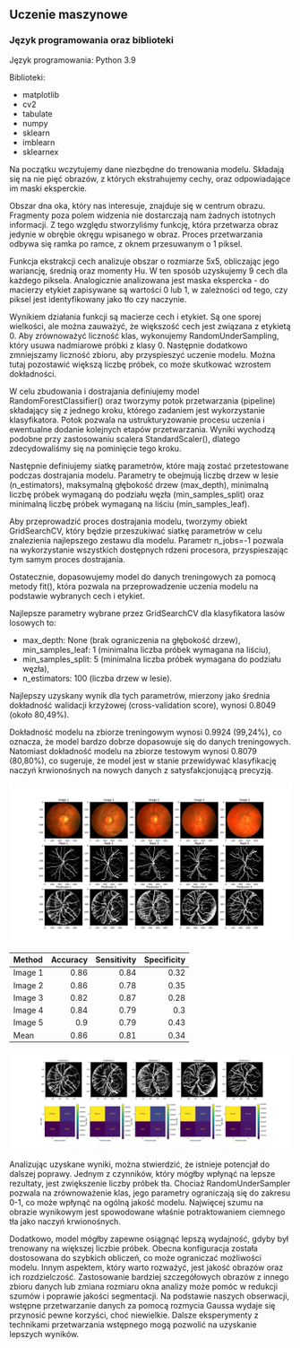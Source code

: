 ## Uczenie maszynowe

### Język programowania oraz biblioteki
Język programowania: Python 3.9

Biblioteki:
* matplotlib
* cv2
* tabulate
* numpy
* sklearn
* imblearn
* sklearnex

Na początku wczytujemy dane niezbędne do trenowania modelu. Składają się na nie pięć obrazów, z których ekstrahujemy cechy, oraz odpowiadające im maski eksperckie.

Obszar dna oka, który nas interesuje, znajduje się w centrum obrazu. Fragmenty poza polem widzenia nie dostarczają nam żadnych istotnych informacji. Z tego względu stworzyliśmy funkcję, która przetwarza obraz jedynie w obrębie okręgu wpisanego w obraz. Proces przetwarzania odbywa się ramka po ramce, z oknem przesuwanym o 1 piksel.

Funkcja ekstrakcji cech analizuje obszar o rozmiarze 5x5, obliczając jego wariancję, średnią oraz momenty Hu. W ten sposób uzyskujemy 9 cech dla każdego piksela. Analogicznie analizowana jest maska ekspercka - do macierzy etykiet zapisywane są wartości 0 lub 1, w zależności od tego, czy piksel jest identyfikowany jako tło czy naczynie.

Wynikiem działania funkcji są macierze cech i etykiet. Są one sporej wielkości, ale można zauważyć, że większość cech jest związana z etykietą 0. Aby zrównoważyć liczność klas, wykonujemy RandomUnderSampling, który usuwa nadmiarowe próbki z klasy 0. Następnie dodatkowo zmniejszamy liczność zbioru, aby przyspieszyć uczenie modelu. Można tutaj pozostawić większą liczbę próbek, co może skutkować wzrostem dokładności.

W celu zbudowania i dostrajania definiujemy model RandomForestClassifier() oraz tworzymy potok przetwarzania (pipeline) składający się z jednego kroku, którego zadaniem jest wykorzystanie klasyfikatora. Potok pozwala na ustrukturyzowanie procesu uczenia i ewentualne dodanie kolejnych etapów przetwarzania. Wyniki wychodzą podobne przy zastosowaniu scalera StandardScaler(), dlatego zdecydowaliśmy się na pominięcie tego kroku.

Następnie definiujemy siatkę parametrów, które mają zostać przetestowane podczas dostrajania modelu. Parametry te obejmują liczbę drzew w lesie (n_estimators), maksymalną głębokość drzew (max_depth), minimalną liczbę próbek wymaganą do podziału węzła (min_samples_split) oraz minimalną liczbę próbek wymaganą na liściu (min_samples_leaf).

Aby przeprowadzić proces dostrajania modelu, tworzymy obiekt GridSearchCV, który będzie przeszukiwać siatkę parametrów w celu znalezienia najlepszego zestawu dla modelu. Parametr n_jobs=-1 pozwala na wykorzystanie wszystkich dostępnych rdzeni procesora, przyspieszając tym samym proces dostrajania.

Ostatecznie, dopasowujemy model do danych treningowych za pomocą metody fit(), która pozwala na przeprowadzenie uczenia modelu na podstawie wybranych cech i etykiet.

Najlepsze parametry wybrane przez GridSearchCV dla klasyfikatora lasów losowych to:

* max_depth: None (brak ograniczenia na głębokość drzew),
min_samples_leaf: 1 (minimalna liczba próbek wymagana na liściu),
* min_samples_split: 5 (minimalna liczba próbek wymagana do podziału węzła),
* n_estimators: 100 (liczba drzew w lesie).
  
Najlepszy uzyskany wynik dla tych parametrów, mierzony jako średnia dokładność walidacji krzyżowej (cross-validation score), wynosi 0.8049 (około 80,49%).

Dokładność modelu na zbiorze treningowym wynosi 0.9924 (99,24%), co oznacza, że model bardzo dobrze dopasowuje się do danych treningowych. Natomiast dokładność modelu na zbiorze testowym wynosi 0.8079 (80,80%), co sugeruje, że model jest w stanie przewidywać klasyfikację naczyń krwionośnych na nowych danych z satysfakcjonującą precyzją.

![Prediction](./prediction.png)

| Method   |   Accuracy |   Sensitivity |   Specificity |
|:---------|-----------:|--------------:|--------------:|
| Image 1  |       0.86 |          0.84 |          0.32 |
| Image 2  |       0.86 |          0.78 |          0.35 |
| Image 3  |       0.82 |          0.87 |          0.28 |
| Image 4  |       0.84 |          0.79 |          0.3  |
| Image 5  |       0.9  |          0.79 |          0.43 |
| Mean     |       0.86 |          0.81 |          0.34 |

![Results](./results.png)

Analizując uzyskane wyniki, można stwierdzić, że istnieje potencjał do dalszej poprawy. Jednym z czynników, który mógłby wpłynąć na lepsze rezultaty, jest zwiększenie liczby próbek tła. Chociaż RandomUnderSampler pozwala na zrównoważenie klas, jego parametry ograniczają się do zakresu 0-1, co może wpłynąć na ogólną jakość modelu. Najwięcej szumu na obrazie wynikowym jest spowodowane właśnie potraktowaniem ciemnego tła jako naczyń krwionośnych.

Dodatkowo, model mógłby zapewne osiągnąć lepszą wydajność, gdyby był trenowany na większej liczbie próbek. Obecna konfiguracja została dostosowana do szybkich obliczeń, co może ograniczać możliwości modelu.
Innym aspektem, który warto rozważyć, jest jakość obrazów oraz ich rozdzielczość. Zastosowanie bardziej szczegółowych obrazów z innego zbioru danych lub zmiana rozmiaru okna analizy może pomóc w redukcji szumów i poprawie jakości segmentacji.
Na podstawie naszych obserwacji, wstępne przetwarzanie danych za pomocą rozmycia Gaussa wydaje się przynosić pewne korzyści, choć niewielkie. Dalsze eksperymenty z technikami przetwarzania wstępnego mogą pozwolić na uzyskanie lepszych wyników.